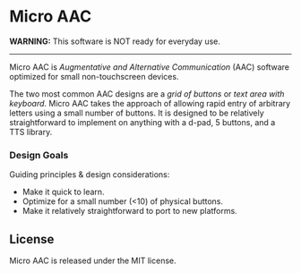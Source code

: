 # Micro AAC

**WARNING:** This software is NOT ready for everyday use.

---

Micro AAC is _Augmentative and Alternative Communication_ (AAC)
software optimized for small non-touchscreen devices.

The two most common AAC designs are a _grid of buttons_ or _text area with keyboard_.
Micro AAC takes the approach of allowing rapid entry of arbitrary letters
using a small number of buttons. It is designed to be relatively straightforward
to implement on anything with a d-pad, 5 buttons, and a TTS library.


### Design Goals

Guiding principles & design considerations:
- Make it quick to learn.
- Optimize for a small number (<10) of physical buttons.
- Make it relatively straightforward to port to new platforms.

## License

Micro AAC is released under the MIT license.
